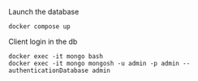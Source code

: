 Launch the database
````
docker compose up
````


Client login in the db
````
docker exec -it mongo bash
docker exec -it mongo mongosh -u admin -p admin --authenticationDatabase admin
````
